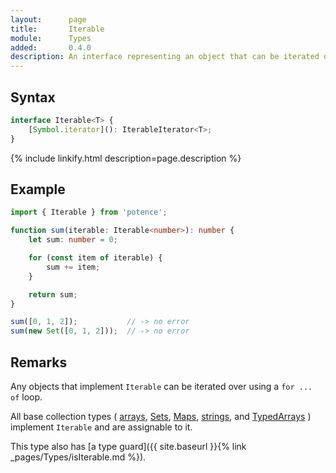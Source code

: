 ```yaml
---
layout:      page
title:       Iterable
module:      Types
added:       0.4.0
description: An interface representing an object that can be iterated over.
---
```

## Syntax

```ts
interface Iterable<T> {
    [Symbol.iterator](): IterableIterator<T>;
}
```

<div class="description">{% include linkify.html description=page.description %}</div>

## Example

```ts
import { Iterable } from 'potence';

function sum(iterable: Iterable<number>): number {
    let sum: number = 0;

    for (const item of iterable) {
        sum += item;
    }

    return sum;
}

sum([0, 1, 2]);           // -> no error
sum(new Set([0, 1, 2]));  // -> no error
```

## Remarks

Any objects that implement `Iterable` can be iterated over using a `for ... of`
loop.

All base collection types (
[arrays](https://developer.mozilla.org/en-US/docs/Web/JavaScript/Reference/Global_Objects/Array),
[Sets](https://developer.mozilla.org/en-US/docs/Web/JavaScript/Reference/Global_Objects/Set),
[Maps](https://developer.mozilla.org/en-US/docs/Web/JavaScript/Reference/Global_Objects/Map),
[strings](https://developer.mozilla.org/en-US/docs/Web/JavaScript/Reference/Global_Objects/String),
and
[TypedArrays](https://developer.mozilla.org/en-US/docs/Web/JavaScript/Reference/Global_Objects/TypedArray)
) implement `Iterable` and are assignable to it.

This type also has [a type guard]({{ site.baseurl }}{% link _pages/Types/isIterable.md %}).
